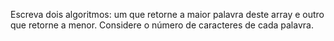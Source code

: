 Escreva dois algoritmos: um que retorne a maior palavra deste array e outro que retorne a menor. Considere o número de caracteres de cada palavra.
